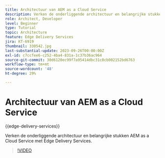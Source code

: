 ```yaml
---
title: Architectuur van AEM as a Cloud Service
description: Verken de onderliggende architectuur en belangrijke stukken AEM as a Cloud Service met Edge Delivery Services.
role: Architect, Developer
level: Beginner
type: Tutorial
topic: Architecture
feature: Edge Delivery Services
jira: KT-6919
thumbnail: 330542.jpg
last-substantial-update: 2023-09-26T00:00:00Z
exl-id: c7ccfee6-c252-4ba4-831a-1c37b36ac964
source-git-commit: 30d6120ec99f7a95414dbc31c0cb002152bd6763
workflow-type: tm+mt
source-wordcount: '48'
ht-degree: 29%

---
```


# Architectuur van AEM as a Cloud Service

{{edge-delivery-services}}

Verken de onderliggende architectuur en belangrijke stukken AEM as a Cloud Service met Edge Delivery Services.

>[!VIDEO](https://video.tv.adobe.com/v/330542?quality=12&learn=on)
